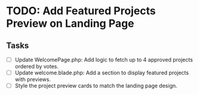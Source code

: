 # TODO: Add Featured Projects Preview on Landing Page

## Tasks

-   [ ] Update WelcomePage.php: Add logic to fetch up to 4 approved projects ordered by votes.
-   [ ] Update welcome.blade.php: Add a section to display featured projects with previews.
-   [ ] Style the project preview cards to match the landing page design.
